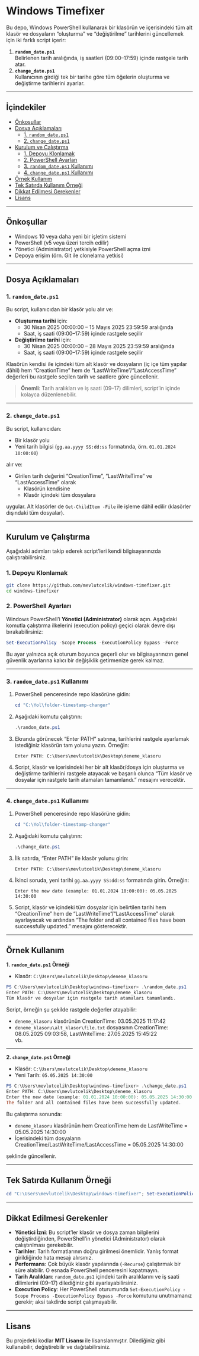 # Windows Timefixer

Bu depo, Windows PowerShell kullanarak bir klasörün ve içerisindeki tüm alt klasör ve dosyaların “oluşturma” ve “değiştirilme” tarihlerini güncellemek için iki farklı script içerir:

1. **`random_date.ps1`**  
   Belirlenen tarih aralığında, iş saatleri (09:00–17:59) içinde rastgele tarih atar.
2. **`change_date.ps1`**  
   Kullanıcının girdiği tek bir tarihe göre tüm öğelerin oluşturma ve değiştirme tarihlerini ayarlar.

---

## İçindekiler

- [Önkoşullar](#önkoşullar)  
- [Dosya Açıklamaları](#dosya-açıklamaları)  
  - [1. `random_date.ps1`](#1-random_dateps1)  
  - [2. `change_date.ps1`](#2-change_dateps1)  
- [Kurulum ve Çalıştırma](#kurulum-ve-çalıştırma)  
  - [1. Depoyu Klonlamak](#1-depoyu-klonlamak)  
  - [2. PowerShell Ayarları](#2-powershell-ayarları)  
  - [3. `random_date.ps1` Kullanımı](#3-random_dateps1-kullanımı)  
  - [4. `change_date.ps1` Kullanımı](#4-change_dateps1-kullanımı)  
- [Örnek Kullanım](#örnek-kullanım)
- [Tek Satırda Kullanım Örneği](#tek-satırda-kullanım-örneği)
- [Dikkat Edilmesi Gerekenler](#dikkat-edilmesi-gerekenler)  
- [Lisans](#lisans)

---

## Önkoşullar

- Windows 10 veya daha yeni bir işletim sistemi  
- PowerShell (v5 veya üzeri tercih edilir)  
- Yönetici (Administrator) yetkisiyle PowerShell açma izni  
- Depoya erişim (örn. Git ile clonelama yetkisi)

---

## Dosya Açıklamaları

### 1. `random_date.ps1`

Bu script, kullanıcıdan bir klasör yolu alır ve:

- **Oluşturma tarihi** için:  
  - 30 Nisan 2025 00:00:00 – 15 Mayıs 2025 23:59:59 aralığında  
  - Saat, iş saati (09:00–17:59) içinde rastgele seçilir  
- **Değiştirilme tarihi** için:  
  - 30 Nisan 2025 00:00:00 – 28 Mayıs 2025 23:59:59 aralığında  
  - Saat, iş saati (09:00–17:59) içinde rastgele seçilir  

Klasörün kendisi ile içindeki tüm alt klasör ve dosyaların (iç içe tüm yapılar dâhil) hem “CreationTime” hem de “LastWriteTime”/“LastAccessTime” değerleri bu rastgele seçilen tarih ve saatlere göre güncellenir.

> **Önemli**: Tarih aralıkları ve iş saati (09–17) dilimleri, script’in içinde kolayca düzenlenebilir.

---

### 2. `change_date.ps1`

Bu script, kullanıcıdan:

- Bir klasör yolu  
- Yeni tarih bilgisi (`gg.aa.yyyy SS:dd:ss` formatında, örn. `01.01.2024 10:00:00`)  

alır ve:

- Girilen tarih değerini “CreationTime”, “LastWriteTime” ve “LastAccessTime” olarak  
  - Klasörün kendisine  
  - Klasör içindeki tüm dosyalara  

uygular. Alt klasörler de `Get-ChildItem -File` ile işleme dâhil edilir (klasörler dışındaki tüm dosyalar).

---

## Kurulum ve Çalıştırma

Aşağıdaki adımları takip ederek script’leri kendi bilgisayarınızda çalıştırabilirsiniz.

### 1. Depoyu Klonlamak

```bash
git clone https://github.com/mevlutcelik/windows-timefixer.git
cd windows-timefixer
```

### 2. PowerShell Ayarları

Windows PowerShell’i **Yönetici (Administrator)** olarak açın. Aşağıdaki komutla çalıştırma ilkelerini (execution policy) geçici olarak devre dışı bırakabilirsiniz:

```powershell
Set-ExecutionPolicy -Scope Process -ExecutionPolicy Bypass -Force
```

Bu ayar yalnızca açık oturum boyunca geçerli olur ve bilgisayarınızın genel güvenlik ayarlarına kalıcı bir değişiklik getirmenize gerek kalmaz.

---

### 3. `random_date.ps1` Kullanımı

1. PowerShell penceresinde repo klasörüne gidin:

   ```powershell
   cd "C:\Yol\folder-timestamp-changer"
   ```

2. Aşağıdaki komutu çalıştırın:

   ```powershell
   .\random_date.ps1
   ```

3. Ekranda görünecek “Enter PATH” satırına, tarihlerini rastgele ayarlamak istediğiniz klasörün tam yolunu yazın. Örneğin:

   ```
   Enter PATH: C:\Users\mevlutcelik\Desktop\deneme_klasoru
   ```

4. Script, klasör ve içerisindeki her bir alt klasör/dosya için oluşturma ve değiştirme tarihlerini rastgele atayacak ve başarılı olunca “Tüm klasör ve dosyalar için rastgele tarih atamaları tamamlandı.” mesajını verecektir.

---

### 4. `change_date.ps1` Kullanımı

1. PowerShell penceresinde repo klasörüne gidin:

   ```powershell
   cd "C:\Yol\folder-timestamp-changer"
   ```

2. Aşağıdaki komutu çalıştırın:

   ```powershell
   .\change_date.ps1
   ```

3. İlk satırda, “Enter PATH” ile klasör yolunu girin:

   ```
   Enter PATH: C:\Users\mevlutcelik\Desktop\deneme_klasoru
   ```

4. İkinci soruda, yeni tarihi `gg.aa.yyyy SS:dd:ss` formatında girin. Örneğin:

   ```
   Enter the new date (example: 01.01.2024 10:00:00): 05.05.2025 14:30:00
   ```

5. Script, klasör ve içindeki tüm dosyalar için belirtilen tarihi hem “CreationTime” hem de “LastWriteTime”/“LastAccessTime” olarak ayarlayacak ve ardından “The folder and all contained files have been successfully updated.” mesajını gösterecektir.

---

## Örnek Kullanım

**1. `random_date.ps1` Örneği**  
- Klasör: `C:\Users\mevlutcelik\Desktop\deneme_klasoru`  

```powershell
PS C:\Users\mevlutcelik\Desktop\windows-timefixer> .\random_date.ps1
Enter PATH: C:\Users\mevlutcelik\Desktop\deneme_klasoru
Tüm klasör ve dosyalar için rastgele tarih atamaları tamamlandı.
```

Script, örneğin şu şekilde rastgele değerler atayabilir:
- `deneme_klasoru` klasörünün CreationTime: 03.05.2025 11:17:42  
- `deneme_klasoru\alt_klasor\file.txt` dosyasının CreationTime: 08.05.2025 09:03:58, LastWriteTime: 27.05.2025 15:45:22  
  vb.

---

**2. `change_date.ps1` Örneği**  
- Klasör: `C:\Users\mevlutcelik\Desktop\deneme_klasoru`  
- Yeni Tarih: `05.05.2025 14:30:00`  

```powershell
PS C:\Users\mevlutcelik\Desktop\windows-timefixer> .\change_date.ps1
Enter PATH: C:\Users\mevlutcelik\Desktop\deneme_klasoru
Enter the new date (example: 01.01.2024 10:00:00): 05.05.2025 14:30:00
The folder and all contained files have been successfully updated.
```

Bu çalıştırma sonunda:
- `deneme_klasoru` klasörünün hem CreationTime hem de LastWriteTime = 05.05.2025 14:30:00  
- İçerisindeki tüm dosyaların CreationTime/LastWriteTime/LastAccessTime = 05.05.2025 14:30:00  

şeklinde güncellenir.

---

## Tek Satırda Kullanım Örneği

```powershell
cd "C:\Users\mevlutcelik\Desktop\windows-timefixer"; Set-ExecutionPolicy -Scope Process -ExecutionPolicy Bypass -Force; .\random_date.ps1
```

---

## Dikkat Edilmesi Gerekenler

- **Yönetici İzni**: Bu script’ler klasör ve dosya zaman bilgilerini değiştirdiğinden, PowerShell’in yönetici (Administrator) olarak çalıştırılması gerekebilir.  
- **Tarihler**: Tarih formatlarının doğru girilmesi önemlidir. Yanlış format girildiğinde hata mesajı alırsınız.  
- **Performans**: Çok büyük klasör yapılarında (`-Recurse`) çalıştırmak bir süre alabilir. O esnada PowerShell penceresini kapatmayın.  
- **Tarih Aralıkları**: `random_date.ps1` içindeki tarih aralıklarını ve iş saati dilimlerini (09–17) dilediğiniz gibi ayarlayabilirsiniz.  
- **Execution Policy**: Her PowerShell oturumunda `Set-ExecutionPolicy -Scope Process -ExecutionPolicy Bypass -Force` komutunu unutmamanız gerekir; aksi takdirde script çalışmayabilir.

---

## Lisans

Bu projedeki kodlar **MIT Lisansı** ile lisanslanmıştır. Dilediğiniz gibi kullanabilir, değiştirebilir ve dağıtabilirsiniz.
